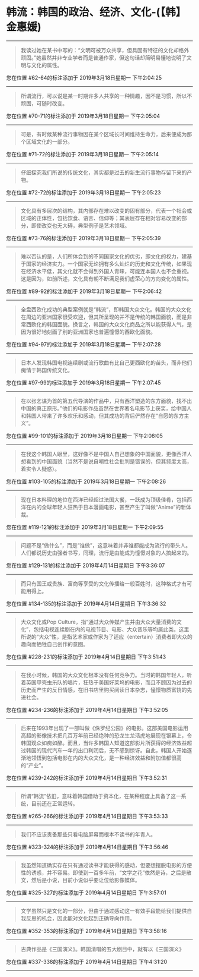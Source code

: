 # 韩流：韩国的政治、经济、文化-(【韩】金惠媛)

---

> 我读过她在某书中写的：“文明可被万众共享，但具固有特征的文化却格外顽固。”她虽然并非专业学者而是普通作家，但这句话却简明易懂地说明了文明与文化的属性。

您在位置 #62-64的标注添加于 2019年3月18日星期一 下午2:04:25

---

> 所谓流行，可以说是某一时期许多人共享的一种情趣，因不是习惯，所以不顽固，可随时改变。

您在位置 #70-71的标注添加于 2019年3月18日星期一 下午2:05:04

---

> 可是，有时候某种流行事物因在某个区域长时间维持生命力，后来便成为那个区域文化的一部分。

您在位置 #71-72的标注添加于 2019年3月18日星期一 下午2:05:14

---

> 仔细探究我们所说的传统文化，其实都是过去的新生流行事物存留下来的产物。

您在位置 #72-72的标注添加于 2019年3月18日星期一 下午2:05:23

---

> 文化具有多层次的结构，其内部存在难以改变的固有部分，代表一个社会或区域的正体性，包括饮食、语言、信仰等；其表层存在相对容易改变的部分，即使改变也无大碍，典型例子是艺术领域。

您在位置 #73-76的标注添加于 2019年3月18日星期一 下午2:05:39

---

> 难以否认的是，人们所体会到的不同国家文化的优劣，即文化的权力，建基于国家的经济实力。一个国家无论拥有多么灿烂的历史和文化传统，如果现在经济水平低，其文化就不会得到外国人青睐，可能连本国人也不会重视。这是因为，如前所述，文化具有朝不断满足我们虚荣心的方向变化的属性。

您在位置 #89-92的标注添加于 2019年3月18日星期一 下午2:06:42

---

> 全盘西欧化成功的典型案例就是“韩流”，即韩国大众文化。韩国的大众文化在周边的亚洲国家很受欢迎，但其所呈现的并不是传统的韩国面貌，而是非常西欧化的韩国面貌。换言之，韩国的大众文化商品之所以能获得人气，是因为很好地刻画了别的亚洲国家也普遍憧憬的西欧化面貌。

您在位置 #94-97的标注添加于 2019年3月18日星期一 下午2:07:28

---

> 日本人发现韩国电视连续剧或流行歌曲有比自己更西欧化的苗头，而非他们痴情于韩国传统文化。

您在位置 #97-99的标注添加于 2019年3月18日星期一 下午2:07:45

---

> 在以张艺谋为首的第五代导演的作品中，只有西洋塑造的东方面貌，找不出中国的真正原形。”他们的电影作品虽然在世界著名电影节上获奖，给中国人和韩国人带来了许多欢乐和感动，但其成功的背后俨然存在“自愿的东方主义”。

您在位置 #99-101的标注添加于 2019年3月18日星期一 下午2:08:05

---

> 在我这个韩国人眼里，这好像不是中国人自己想象的中国面貌，更像西洋人想看到的中国面貌（当然不是说自嘲性社会批判是错误的，但其频度太高，着实令人疑惑）。

您在位置 #103-105的标注添加于 2019年3月18日星期一 下午2:08:26

---

> 现在日本料理的地位在西洋已经超过法国大餐，一跃成为顶级佳肴，包括西洋在内的全球年轻人狂热于日本漫画电影，甚至产生了叫做“Anime”的新体裁。

您在位置 #119-121的标注添加于 2019年3月18日星期一 下午2:09:55

---

> 问题不是“做什么”，而是“谁做”，这意味着并非谁都能成为流行的带头人。人们都说历史由强者书写，同理，流行是由能成为憧憬对象的人搞起来的。

您在位置 #129-131的标注添加于 2019年4月14日星期日 下午3:36:07

---

> 而只有国王或贵族、富商等享受的文化传播给一般百姓时，这种格式才有可能用得上。

您在位置 #134-135的标注添加于 2019年4月14日星期日 下午3:36:32

---

> 大众文化或Pop Culture，指“通过大众传媒产生并由大众大量消费的文化”，包括电视连续剧在内的电视节目、电影、大众音乐等均属此类。这里所说的“大众”性，是指艺术家或作家为了适应（entertain）消费者即大众的趣向而牺牲自己创作的意图。

您在位置 #228-231的标注添加于 2019年4月14日星期日 下午3:51:43

---

> 在我小时候，韩国的大众文化根本没有任何竞争力。当时的韩国年轻人，听着英国甲壳虫乐队的唱片，狂热于美国好莱坞的电影，而且不顾因为过去的历史而产生的反日情感，在旧书店里购买阅读日本杂志，憧憬物质富饶的先进社会。

您在位置 #234-236的标注添加于 2019年4月14日星期日 下午3:52:05

---

> 后来在1993年出现了一部叫做《侏罗纪公园》的电影。这部美国电影运用高超的影像技术把几百万年前已经绝种的恐龙生龙活虎地展现在银幕上，令韩国观众如痴如醉。而且，当许多韩国人知道这部影片所获得的经济效益超过韩国的现代汽车一年的出口利润后，无不感到惊讶。自此，韩国人开始逐渐地领悟到包括电影在内的大众文化，是一种经济效益和附加值都很高的“产业”。

您在位置 #239-242的标注添加于 2019年4月14日星期日 下午3:52:31

---

> 所谓“韩流”依旧，意味着韩国借助于资本化，在某种程度上具备了这一系统，目前还在正常运转。

您在位置 #265-266的标注添加于 2019年4月14日星期日 下午3:53:33

---

> 我们不应该责备那些只看电脑屏幕而根本不读书的年青人。

您在位置 #323-324的标注添加于 2019年4月14日星期日 下午3:56:46

---

> 我虽然知道确实存在只有通过读书才能获得的感动，但要想摆脱电影的方便性的诱惑，并不容易。即使到一百多年前，“文学之花”依然是诗，之后是散文，然后是小说，目前小说似乎要让位给影像媒体。

您在位置 #325-327的标注添加于 2019年4月14日星期日 下午3:57:01

---

> 文学虽然只是文化的一部分，但由于通过感动这一有效手段能给我们提供自我反思的机会，因此能对文化起到正确导向作用。

您在位置 #352-353的标注添加于 2019年4月14日星期日 下午3:58:16

---

> 古典作品是《三国演义》。韩国清唱的五大剧目中，就有以《三国演义》

您在位置 #337-338的标注添加于 2019年4月14日星期日 下午4:31:20

---

